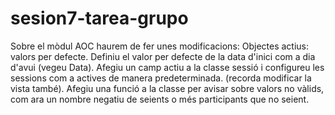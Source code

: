 # sesion7-tarea-grupo

Sobre el mòdul AOC haurem de fer unes modificacions:
Objectes actius: valors per defecte. Definiu el valor per defecte de la data d'inici com a dia
d'avui (vegeu Data). Afegiu un camp actiu a la classe sessió i configureu les sessions com a
actives de manera predeterminada. (recorda modificar la vista també).
Afegiu una funció a la classe per avisar sobre valors no vàlids, com ara un nombre negatiu de
seients o més participants que no seient.
